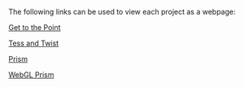 The following links can be used to view each project as a webpage:

[Get to the Point](https://alsimex.github.io/CompGraph/Get_To_The_Point/GetToThePoint.html)

[Tess and Twist](https://alsimex.github.io/CompGraph/Tess_and_Twist/TessAndTwist.html)

[Prism](https://alsimex.github.io/CompGraph/WebGL_0/Prism.html)

[WebGL Prism](https://alsimex.github.io/CompGraph/WebGL_0/WebGLPrism.html)
